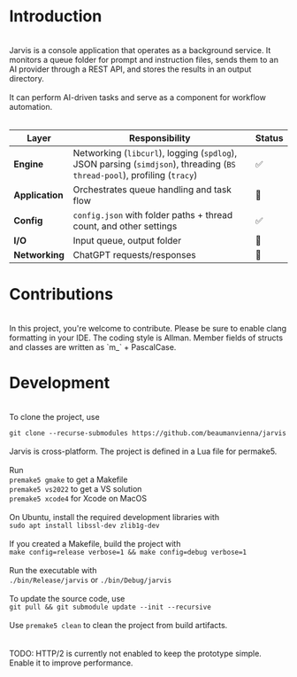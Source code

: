 # Introduction
<br>
Jarvis is a console application that operates as a background service. It monitors a queue folder for prompt and instruction files, sends them to an AI provider through a REST API, and stores the results in an output directory. <br>
<br>
It can perform AI-driven tasks and serve as a component for workflow automation.<br>
<br>

| Layer | Responsibility | Status |
|--------|----------------|--------|
| **Engine** | Networking (`libcurl`), logging (`spdlog`), JSON parsing (`simdjson`), threading (`BS thread-pool`), profiling (`tracy`) | ✅ |
| **Application** | Orchestrates queue handling and task flow | 🚧 |
| **Config** | `config.json` with folder paths + thread count, and other settings | ✅ |
| **I/O** | Input queue, output folder | 🚧 |
| **Networking** | ChatGPT requests/responses | 🚧 |

# Contributions
<br>
In this project, you're welcome to contribute. Please be sure to enable clang formatting in your IDE. The coding style is Allman. Member fields of structs and classes are written as `m_` + PascalCase.

# Development
<br>
To clone the project, use<br>

`git clone --recurse-submodules https://github.com/beaumanvienna/jarvis`<br>
<br>
Jarvis is cross-platform. The project is defined in a Lua file for permake5.<br>
<br>
Run <br>
`premake5 gmake` to get a Makefile<br>
`premake5 vs2022` to get a VS solution<br>
`premake5 xcode4` for Xcode on MacOS<br>
<br>
On Ubuntu, install the required development libraries with<br>
`sudo apt install libssl-dev zlib1g-dev`<br>
<br>
If you created a Makefile, build the project with<br>
`make config=release verbose=1 && make config=debug verbose=1`<br>
<br>
Run the executable with<br>
`./bin/Release/jarvis` or `./bin/Debug/jarvis`<br>
<br>
To update the source code, use<br>
`git pull && git submodule update --init --recursive`<br>
<br>
Use `premake5 clean` to clean the project from build artifacts.<br>
<br>
<br>
TODO: HTTP/2 is currently not enabled to keep the prototype simple. Enable it to improve performance.
